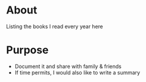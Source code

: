 # About

Listing the books I read every year here

# Purpose

* Document it and share with family & friends
* If time permits, I would also like to write a summary 